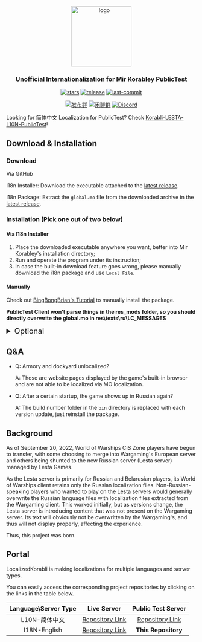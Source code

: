 <div align=center>

  <img  width="160" src="https://github.com/LocalizedKorabli/Korabli-LESTA-L10N/assets/81358657/26415d14-c46e-4bdd-aa26-f7f0234911ce" alt="logo">

<h3>Unofficial Internationalization for Mir Korabley PublicTest</h3>

[![stars](https://img.shields.io/github/stars/LocalizedKorabli/Korabli-LESTA-I18N-PublicTest.svg?style=for-the-badge)](https://github.com/LocalizedKorabli/Korabli-LESTA-I18N-PublicTest/stargazers)
[![release](https://img.shields.io/github/release/LocalizedKorabli/Korabli-LESTA-I18N-PublicTest.svg?style=for-the-badge)](https://github.com/LocalizedKorabli/Korabli-LESTA-I18N-PublicTest/releases/latest)
[![last-commit](https://img.shields.io/github/last-commit/LocalizedKorabli/Korabli-LESTA-I18N-PublicTest.svg?style=for-the-badge)](https://github.com/LocalizedKorabli/Korabli-LESTA-I18N-PublicTest/commit)

[![发布群](https://img.shields.io/badge/QQ-Publish-red?style=for-the-badge)](https://qm.qq.com/q/oLZZH47TRA)
[![闲聊群](https://img.shields.io/badge/QQ-Chat-blue?style=for-the-badge)](https://qm.qq.com/q/n3gtv0yfwQ)
[![Discord](https://img.shields.io/discord/1275430075369656381?style=for-the-badge)](https://discord.gg/3d9k2mkWy4)

</div>

Looking for 简体中文 Localization for PublicTest? Check [Korabli-LESTA-L10N-PublicTest](https://github.com/LocalizedKorabli/Korabli-LESTA-L10N-PublicTest)!

## Download & Installation

### Download

Via GitHub

I18n Installer: Download the executable attached to the [latest release](https://github.com/LocalizedKorabli/I18nInstallerGUI/releases/latest).

I18n Package: Extract the `global.mo` file from the downloaded archive in the [latest release](https://github.com/LocalizedKorabli/Korabli-LESTA-I18N-PublicTest/releases/latest).

### Installation (Pick one out of two below)

#### Via I18n Installer

1. Place the downloaded executable anywhere you want, better into Mir Korabley's installation directory;
2. Run and operate the program under its instruction;
3. In case the built-in download feature goes wrong, please manually download the i18n package and use `Local File`.

#### Manually

Check out [BingBongBrian's Tutorial](https://www.reddit.com/r/MirKorabley/comments/1c3k3z8/how_to_set_game_client_to_english/) to manually install the package.

**PublicTest Client won't parse things in the res_mods folder, so you should directly overwrite the global.mo in res\texts\ru\LC_MESSAGES**

<details><summary style="font-size: 20px;">Optional</summary>

#### Mods (Modifications)

Mods for i18n are **NOT READY**.

#### Download Mods

Mods for i18n are **NOT READY**.

#### Apply Mods

Mods for i18n are **NOT READY**.

</details>

## Q&A

- Q: Armory and dockyard unlocalized?

  A: Those are website pages displayed by the game's built-in browser and are not able to be localized via MO localization.
  
- Q: After a certain startup, the game shows up in Russian again?

  A: The build number folder in the `bin` directory is replaced with each version update, just reinstall the package.

## Background

As of September 20, 2022, World of Warships CIS Zone players have begun to transfer, with some choosing to merge into Wargaming's European server and others being shunted to the new Russian server (Lesta server) managed by Lesta Games.

As the Lesta server is primarily for Russian and Belarusian players, its World of Warships client retains only the Russian localization files.
Non-Russian-speaking players who wanted to play on the Lesta servers would generally overwrite the Russian language files with localization files extracted from the Wargaming client.
This worked initially, but as versions change, the Lesta server is introducing content that was not present on the Wargaming server.
Its text will obviously not be overwritten by the Wargaming's, and thus will not display properly, affecting the experience.

Thus, this project was born.

## Portal

LocalizedKorabli is making localizations for multiple languages and server types.

You can easily access the corresponding project repositories by clicking on the links in the table below.

| Language\Server Type | Live Server | Public Test Server |
|:--------------------:|:-----------:|:------------------:|
| L10N-简体中文 | [Repository Link](https://github.com/LocalizedKorabli/Korabli-LESTA-L10N) | [Repository Link](https://github.com/LocalizedKorabli/Korabli-LESTA-L10N-PublicTest) |
| I18N-English | [Repository Link](https://github.com/LocalizedKorabli/Korabli-LESTA-I18N) | **This Repository** |
